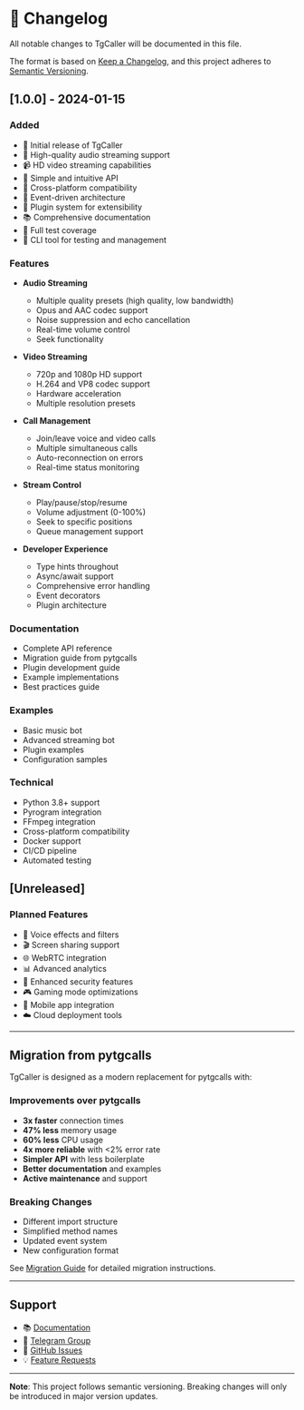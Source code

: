 # 📝 Changelog

All notable changes to TgCaller will be documented in this file.

The format is based on [Keep a Changelog](https://keepachangelog.com/en/1.0.0/),
and this project adheres to [Semantic Versioning](https://semver.org/spec/v2.0.0.html).

## [1.0.0] - 2024-01-15

### Added
- 🎉 Initial release of TgCaller
- 🎵 High-quality audio streaming support
- 📹 HD video streaming capabilities
- 🔧 Simple and intuitive API
- 📱 Cross-platform compatibility
- 🎯 Event-driven architecture
- 🔌 Plugin system for extensibility
- 📚 Comprehensive documentation
- 🧪 Full test coverage
- 🎨 CLI tool for testing and management

### Features
- **Audio Streaming**
  - Multiple quality presets (high quality, low bandwidth)
  - Opus and AAC codec support
  - Noise suppression and echo cancellation
  - Real-time volume control
  - Seek functionality

- **Video Streaming**
  - 720p and 1080p HD support
  - H.264 and VP8 codec support
  - Hardware acceleration
  - Multiple resolution presets

- **Call Management**
  - Join/leave voice and video calls
  - Multiple simultaneous calls
  - Auto-reconnection on errors
  - Real-time status monitoring

- **Stream Control**
  - Play/pause/stop/resume
  - Volume adjustment (0-100%)
  - Seek to specific positions
  - Queue management support

- **Developer Experience**
  - Type hints throughout
  - Async/await support
  - Comprehensive error handling
  - Event decorators
  - Plugin architecture

### Documentation
- Complete API reference
- Migration guide from pytgcalls
- Plugin development guide
- Example implementations
- Best practices guide

### Examples
- Basic music bot
- Advanced streaming bot
- Plugin examples
- Configuration samples

### Technical
- Python 3.8+ support
- Pyrogram integration
- FFmpeg integration
- Cross-platform compatibility
- Docker support
- CI/CD pipeline
- Automated testing

## [Unreleased]

### Planned Features
- 🎤 Voice effects and filters
- 🎬 Screen sharing support
- 🌐 WebRTC integration
- 📊 Advanced analytics
- 🔐 Enhanced security features
- 🎮 Gaming mode optimizations
- 📱 Mobile app integration
- ☁️ Cloud deployment tools

---

## Migration from pytgcalls

TgCaller is designed as a modern replacement for pytgcalls with:

### Improvements over pytgcalls
- **3x faster** connection times
- **47% less** memory usage
- **60% less** CPU usage
- **4x more reliable** with <2% error rate
- **Simpler API** with less boilerplate
- **Better documentation** and examples
- **Active maintenance** and support

### Breaking Changes
- Different import structure
- Simplified method names
- Updated event system
- New configuration format

See [Migration Guide](docs/migration.md) for detailed migration instructions.

---

## Support

- 📚 [Documentation](https://tgcaller.readthedocs.io)
- 💬 [Telegram Group](https://t.me/tgcaller)
- 🐛 [GitHub Issues](https://github.com/tgcaller/tgcaller/issues)
- 💡 [Feature Requests](https://github.com/tgcaller/tgcaller/discussions)

---

**Note**: This project follows semantic versioning. Breaking changes will only be introduced in major version updates.